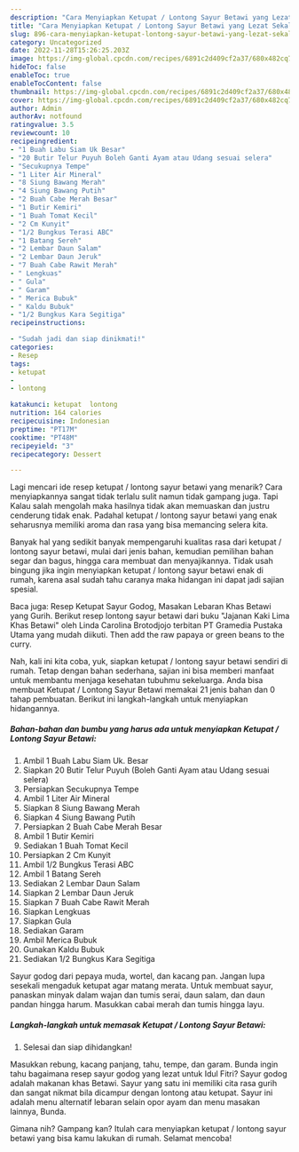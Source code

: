 ```yaml
---
description: "Cara Menyiapkan Ketupat / Lontong Sayur Betawi yang Lezat Sekali, Buat Buka Puasa}"
title: "Cara Menyiapkan Ketupat / Lontong Sayur Betawi yang Lezat Sekali, Buat Buka Puasa}"
slug: 896-cara-menyiapkan-ketupat-lontong-sayur-betawi-yang-lezat-sekali-buat-buka-puasa
category: Uncategorized
date: 2022-11-28T15:26:25.203Z
image: https://img-global.cpcdn.com/recipes/6891c2d409cf2a37/680x482cq70/ketupat-lontong-sayur-betawi-foto-resep-utama.jpg
hideToc: false
enableToc: true
enableTocContent: false
thumbnail: https://img-global.cpcdn.com/recipes/6891c2d409cf2a37/680x482cq70/ketupat-lontong-sayur-betawi-foto-resep-utama.jpg
cover: https://img-global.cpcdn.com/recipes/6891c2d409cf2a37/680x482cq70/ketupat-lontong-sayur-betawi-foto-resep-utama.jpg
author: Admin
authorAv: notfound
ratingvalue: 3.5
reviewcount: 10
recipeingredient:
- "1 Buah Labu Siam Uk Besar"
- "20 Butir Telur Puyuh Boleh Ganti Ayam atau Udang sesuai selera"
- "Secukupnya Tempe"
- "1 Liter Air Mineral"
- "8 Siung Bawang Merah"
- "4 Siung Bawang Putih"
- "2 Buah Cabe Merah Besar"
- "1 Butir Kemiri"
- "1 Buah Tomat Kecil"
- "2 Cm Kunyit"
- "1/2 Bungkus Terasi ABC"
- "1 Batang Sereh"
- "2 Lembar Daun Salam"
- "2 Lembar Daun Jeruk"
- "7 Buah Cabe Rawit Merah"
- " Lengkuas"
- " Gula"
- " Garam"
- " Merica Bubuk"
- " Kaldu Bubuk"
- "1/2 Bungkus Kara Segitiga"
recipeinstructions:

- "Sudah jadi dan siap dinikmati!"
categories:
- Resep
tags:
- ketupat
- 
- lontong

katakunci: ketupat  lontong 
nutrition: 164 calories
recipecuisine: Indonesian
preptime: "PT17M"
cooktime: "PT48M"
recipeyield: "3"
recipecategory: Dessert

---
```



Lagi mencari ide resep ketupat / lontong sayur betawi yang menarik? Cara menyiapkannya sangat tidak terlalu sulit namun tidak gampang juga. Tapi Kalau salah mengolah maka hasilnya tidak akan memuaskan dan justru cenderung tidak enak. Padahal ketupat / lontong sayur betawi yang enak seharusnya memiliki aroma dan rasa yang bisa memancing selera kita.


Banyak hal yang sedikit banyak mempengaruhi kualitas rasa dari ketupat / lontong sayur betawi, mulai dari jenis bahan, kemudian pemilihan bahan segar dan bagus, hingga cara membuat dan menyajikannya. Tidak usah bingung jika ingin menyiapkan ketupat / lontong sayur betawi enak di rumah, karena asal sudah tahu caranya maka hidangan ini dapat jadi sajian spesial.

Baca juga: Resep Ketupat Sayur Godog, Masakan Lebaran Khas Betawi yang Gurih. Berikut resep lontong sayur betawi dari buku &#34;Jajanan Kaki Lima Khas Betawi&#34; oleh Linda Carolina Brotodjojo terbitan PT Gramedia Pustaka Utama yang mudah diikuti. Then add the raw papaya or green beans to the curry.


Nah, kali ini kita coba, yuk, siapkan ketupat / lontong sayur betawi sendiri di rumah. Tetap dengan bahan sederhana, sajian ini bisa memberi manfaat untuk membantu menjaga kesehatan tubuhmu sekeluarga. Anda bisa membuat Ketupat / Lontong Sayur Betawi memakai 21 jenis bahan dan 0 tahap pembuatan. Berikut ini langkah-langkah untuk menyiapkan hidangannya.

<!--inarticleads1-->

##### Bahan-bahan dan bumbu yang harus ada untuk menyiapkan Ketupat / Lontong Sayur Betawi:

1. Ambil 1 Buah Labu Siam Uk. Besar
1. Siapkan 20 Butir Telur Puyuh (Boleh Ganti Ayam atau Udang sesuai selera)
1. Persiapkan Secukupnya Tempe
1. Ambil 1 Liter Air Mineral
1. Siapkan 8 Siung Bawang Merah
1. Siapkan 4 Siung Bawang Putih
1. Persiapkan 2 Buah Cabe Merah Besar
1. Ambil 1 Butir Kemiri
1. Sediakan 1 Buah Tomat Kecil
1. Persiapkan 2 Cm Kunyit
1. Ambil 1/2 Bungkus Terasi ABC
1. Ambil 1 Batang Sereh
1. Sediakan 2 Lembar Daun Salam
1. Siapkan 2 Lembar Daun Jeruk
1. Siapkan 7 Buah Cabe Rawit Merah
1. Siapkan  Lengkuas
1. Siapkan  Gula
1. Sediakan  Garam
1. Ambil  Merica Bubuk
1. Gunakan  Kaldu Bubuk
1. Sediakan 1/2 Bungkus Kara Segitiga


Sayur godog dari pepaya muda, wortel, dan kacang pan. Jangan lupa sesekali mengaduk ketupat agar matang merata. Untuk membuat sayur, panaskan minyak dalam wajan dan tumis serai, daun salam, dan daun pandan hingga harum. Masukkan cabai merah dan tumis hingga layu. 

<!--inarticleads2-->

##### Langkah-langkah untuk memasak Ketupat / Lontong Sayur Betawi:


1. Selesai dan siap dihidangkan!

Masukkan rebung, kacang panjang, tahu, tempe, dan garam. Bunda ingin tahu bagaimana resep sayur godog yang lezat untuk Idul Fitri? Sayur godog adalah makanan khas Betawi. Sayur yang satu ini memiliki cita rasa gurih dan sangat nikmat bila dicampur dengan lontong atau ketupat. Sayur ini adalah menu alternatif lebaran selain opor ayam dan menu masakan lainnya, Bunda. 

Gimana nih? Gampang kan? Itulah cara menyiapkan ketupat / lontong sayur betawi yang bisa kamu lakukan di rumah. Selamat mencoba!
